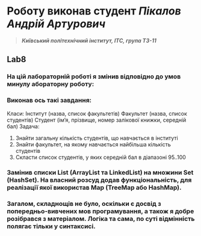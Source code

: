 # Роботу виконав студент ***Пікалов Андрій Артурович***
> ***Київський політехнічний інститут, ІТС, група ТЗ-11***

## Lab8

###   На цій лабораторній роботі я змінив відповідно до умов минулу абораторну роботу:
 ### Виконав ось такі завдання:
 Класи:
Інститут (назва, список факультетів)
Факультет (назва, список студентів)
Студент (ім’я, прізвище, номер залікової книжки, середній бал)
Задача:
1) Знайти загальну кількість студентів, що навчається в інституті
2) Знайти факультет, на якому навчається найбільша кількість студентів 
3) Скласти список студентів, у яких середній бал в діапазоні 95..100

### Замінив списки List (ArrayList та LinkedList) на множини Set (HashSet). На власний розсуд додав функціональність, для реалізації якої використав Map (TreeMap або HashMap).

### Загалом, складнощів не було, оскільки є досвід з попередньо-вивчених мов програмування, а також я добре розібрався з матеріалом. Логіка та сама, по суті відмінність полягає тільки у синтаксисі.